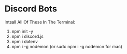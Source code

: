 # Discord Bots
Intsall All Of These In The Terminal:
1. npm init -y
2. npm i discord.js
3. npm i dotenv
4. npm i -g nodemon (or sudo npm i -g nodemon for mac)